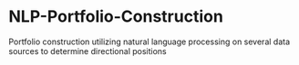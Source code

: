 # NLP-Portfolio-Construction
Portfolio construction utilizing natural language processing on several data sources to determine directional positions
